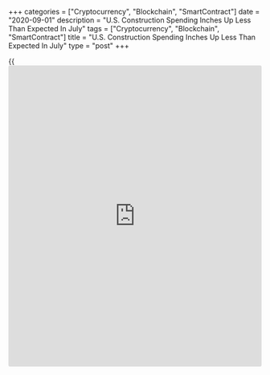 +++
categories = ["Cryptocurrency", "Blockchain", "SmartContract"]
date = "2020-09-01"
description = "U.S. Construction Spending Inches Up Less Than Expected In July"
tags = ["Cryptocurrency", "Blockchain", "SmartContract"]
title = "U.S. Construction Spending Inches Up Less Than Expected In July"
type = "post"
+++

{{<iframe id="large-banner" src="https://www.bounty.group/#slide=12.0" width="100%" height="600" scrolling="no" style="border: 0px solid rgb(216, 221, 230); border-radius: 3px;">}}

Construction spending in the U.S. saw a modest increase in the month of
July, according to a report released by the Commerce Department on
Tuesday.

The report said construction spending inched up by 0.1 percent to an
annual rate of $1.365 trillion in July after falling by 0.5 percent to a
revised rate of $1.363 trillion in June.

Economists had expected construction spending to jump by 1.0 percent
compared to the 0.7 percent drop originally reported for the previous
month.

The uptick in construction spending came as spending on private
construction climbed 0.6 percent to an annual rate of $1.014 trillion.

Spending on residential construction spiked 2.1 percent to a rate of
$546.6 billion, while spending on non-residential construction slumped
by 1.0 percent to a rate of $466.9 billion.

Meanwhile, the report said spending on public construction tumbled by
1.3 percent to an annual rate of $351.1 billion.

Spending on educational construction plunged by 3.0 percent to a rate of
$82.2 billion, while spending on highway construction plummeted by 3.1
percent to a rate of $99.0 billion.

For comments and feedback [contact](https://www.playgroundfx.com/contact/): editorial@rtt[news](https://www.letsplayfx.com/blog/forex-news-website/).com

[Economic News][1]

 **What parts of the world are seeing the best (and worst) economic
performances lately? Click[here][2] to check out our [Econ Scorecard][2]
and find out! See up-to-the-moment [ranking](https://www.playgroundfx.com/blog/crypto-exchange-ranking/)s for the best and worst
performers in [GDP][2], [unemployment rate][3], [inflation][4] and much
more.**

   1. www.rtt[news](https://www.letsplayfx.com/blog/forex-news-website/).com/Content/EconomicNews.aspx
   2. www.rtt[news](https://www.letsplayfx.com/blog/forex-news-website/).com/economic-scorecard/world-rank/GDP/highest-performance.aspx
   3. www.rtt[news](https://www.letsplayfx.com/blog/forex-news-website/).com/economic-scorecard/world-rank/unemployment-rate/lowest-performance.aspx
   4. www.rtt[news](https://www.letsplayfx.com/blog/forex-news-website/).com/economic-scorecard/world-rank/CPI/highest-performance.aspx